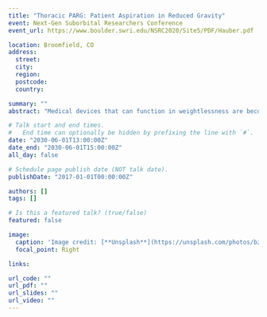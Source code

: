 ```yaml
---
title: "Thoracic PARG: Patient Aspiration in Reduced Gravity"
event: Next-Gen Suborbital Researchers Conference
event_url: https://www.boulder.swri.edu/NSRC2020/Site5/PDF/Hauber.pdf

location: Broomfield, CO
address:
  street:
  city:
  region:
  postcode:
  country:

summary: ""
abstract: "Medical devices that can function in weightlessness are becoming increasingly necessary as humans push the boundaries of spaceflight with extended missions that cannot be quickly aborted in the case of a medical emergency. Astronauts must be able to solve medical anomalies as doctors would on Earth without the luxury of working with gravity. Many current medical devices require the use of gravity to function and must be modified or completely redesigned if they will be used by astronauts. This work presents the findings from a flight experiment of a thoracic drainage device for treating collapsed lungs that can function in weightlessness."

# Talk start and end times.
#   End time can optionally be hidden by prefixing the line with `#`.
date: "2030-06-01T13:00:00Z"
date_end: "2030-06-01T15:00:00Z"
all_day: false

# Schedule page publish date (NOT talk date).
publishDate: "2017-01-01T00:00:00Z"

authors: []
tags: []

# Is this a featured talk? (true/false)
featured: false

image:
  caption: 'Image credit: [**Unsplash**](https://unsplash.com/photos/bzdhc5b3Bxs)'
  focal_point: Right

links:

url_code: ""
url_pdf: ""
url_slides: ""
url_video: ""
---
```

